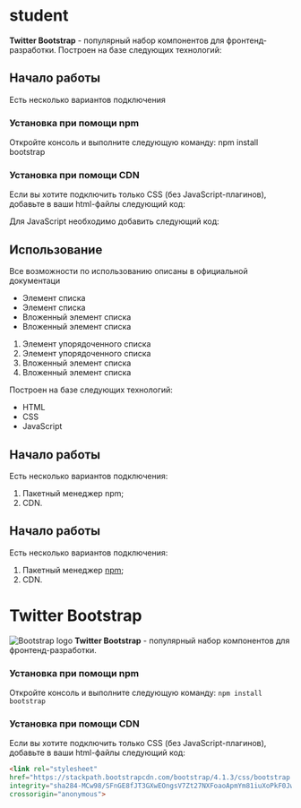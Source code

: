 # student

**Twitter Bootstrap** -  популярный набор компонентов для фронтенд-разработки.
Построен на базе следующих технологий:

## Начало работы
Есть несколько вариантов подключения

### Установка при помощи npm
Откройте консоль и выполните следующую команду: npm install bootstrap

### Установка при помощи CDN
Если вы хотите подключить только CSS (без JavaScript-плагинов),
добавьте в ваши html-файлы следующий код:

Для JavaScript необходимо добавить следующий код:

## Использование
Все возможности по использованию описаны в официальной документаци

* Элемент списка
* Элемент списка
* Вложенный элемент списка
* Вложенный элемент списка
1. Элемент упорядоченного списка
1. Элемент упорядоченного списка
1. Вложенный элемент списка
1. Вложенный элемент списка

Построен на базе следующих технологий:
* HTML
* CSS
* JavaScript
## Начало работы
Есть несколько вариантов подключения:
1. Пакетный менеджер npm;
1. CDN.

## Начало работы
Есть несколько вариантов подключения:
1. Пакетный менеджер [npm](https://npmjs.com);
1. CDN.

# Twitter Bootstrap
![Bootstrap logo](https://i.imgur.com/qhtywl2.png)
**Twitter Bootstrap** - популярный набор компонентов для фронтенд-разработки.

### Установка при помощи npm
Откройте консоль и выполните следующую команду: `npm install bootstrap`
### Установка при помощи CDN
Если вы хотите подключить только CSS (без JavaScript-плагинов),
добавьте в ваши html-файлы следующий код:
```html
<link rel="stylesheet"
href="https://stackpath.bootstrapcdn.com/bootstrap/4.1.3/css/bootstrap.min.css"
integrity="sha284-MCw98/SFnGE8fJT3GXwEOngsV7Zt27NXFoaoApmYm81iuXoPkF0JwJ8ERdknLPMO"
crossorigin="anonymous">
```